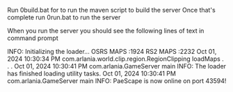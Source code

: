 Run 0build.bat for to run the maven script to build the server
Once that's complete run 0run.bat to run the server

When you run the server you should see the following lines of text in command prompt

INFO: Initializing the loader...
OSRS MAPS :1924
RS2 MAPS :2232
Oct 01, 2024 10:30:34 PM com.arlania.world.clip.region.RegionClipping loadMaps
.
.
.
Oct 01, 2024 10:30:41 PM com.arlania.GameServer main
INFO: The loader has finished loading utility tasks.
Oct 01, 2024 10:30:41 PM com.arlania.GameServer main
INFO: PaeScape is now online on port 43594!
